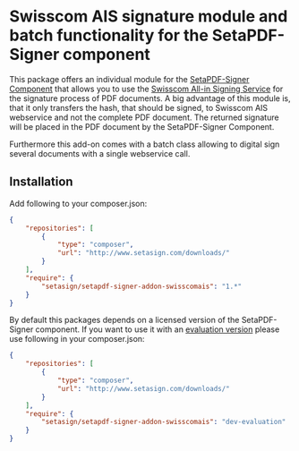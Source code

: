 # Swisscom AIS signature module and batch functionality for the SetaPDF-Signer component

This package offers an individual module for the [SetaPDF-Signer Component](https://www.setasign.com/signer) that allows
you to use the [Swisscom All-in Signing Service](https://www.swisscom.ch/en/business/enterprise/offer/security/identity-access-security/signing-service.html) 
for the signature process of PDF documents. A big advantage of this module is, that it only transfers the hash, that 
should be signed, to Swisscom AIS webservice and not the complete PDF document. The returned signature will be placed in
the PDF document by the SetaPDF-Signer Component.

Furthermore this add-on comes with a batch class allowing to digital sign several documents with a single webservice
call.

## Installation
Add following to your composer.json:

```json
{
    "repositories": [
        {
            "type": "composer",
            "url": "http://www.setasign.com/downloads/"
        }
    ],
    "require": {
        "setasign/setapdf-signer-addon-swisscomais": "1.*"
    }
}
```

By default this packages depends on a licensed version of the SetaPDF-Signer component. If you want to use it with an [evaluation version](https://www.setasign.com/products/setapdf-signer/evaluate/) please use following in your composer.json:

```json
{
    "repositories": [
        {
            "type": "composer",
            "url": "http://www.setasign.com/downloads/"
        }
    ],
    "require": {
        "setasign/setapdf-signer-addon-swisscomais": "dev-evaluation"
    }
}
```
